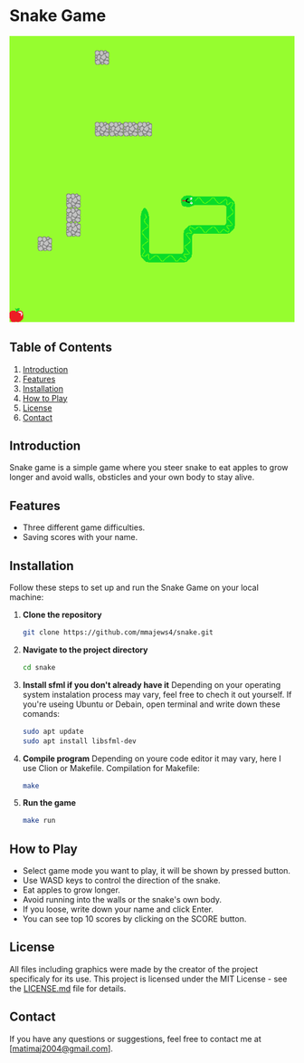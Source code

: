 # Snake Game

![Snake Game Screenshot](assets/images/game_picture.png)

## Table of Contents
1. [Introduction](#introduction)
2. [Features](#features)
3. [Installation](#installation)
4. [How to Play](#how-to-play)
5. [License](#license)
6. [Contact](#contact)

## Introduction
Snake game is a simple game where you steer snake to eat apples to grow longer and avoid walls, obsticles and your own body to stay alive.

## Features
- Three different game difficulties.
- Saving scores with your name.

## Installation
Follow these steps to set up and run the Snake Game on your local machine:

1. **Clone the repository**
    ```bash
    git clone https://github.com/mmajews4/snake.git
    ```

2. **Navigate to the project directory**
    ```bash
    cd snake
    ```

3. **Install sfml if you don't already have it**
    Depending on your operating system instalation process may vary, feel free to chech it out yourself.
    If you're useing Ubuntu or Debain, open terminal and write down these comands:
    ```bash
    sudo apt update
    sudo apt install libsfml-dev

    ```

4. **Compile program**
    Depending on youre code editor it may vary, here I use Clion or Makefile.
    Compilation for Makefile:
    ```bash
    make
    ```

5. **Run the game**
    ```bash
    make run
    ```

## How to Play
- Select game mode you want to play, it will be shown by pressed button.
- Use WASD keys to control the direction of the snake.
- Eat apples to grow longer.
- Avoid running into the walls or the snake's own body.
- If you loose, write down your name and click Enter.
- You can see top 10 scores by clicking on the SCORE button.


## License
All files including graphics were made by the creator of the project specificaly for its use.
This project is licensed under the MIT License - see the [LICENSE.md](LICENSE) file for details.

## Contact
If you have any questions or suggestions, feel free to contact me at [matimaj2004@gmail.com].
